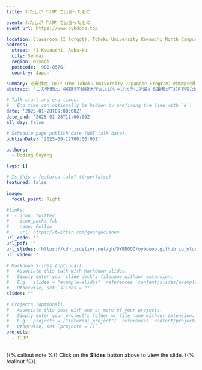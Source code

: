 ```yaml
---
title: わたしが TUJP で出会ったもの

event: わたしが TUJP で出会ったもの
event_url: https://www.oybdooo.top

location: Classroom (I forgot), Tohoku University Kawauchi North Campus
address:
  street: 41 Kawauchi, Aoba-ku
  city: Sendai
  region: Miyagi
  postcode: '980-8576'
  country: Japan

summary: 这是我在 TUJP（The Tohoku University Japanese Program）时的结业报告slide，全程用日语演讲，由于肖像权保护将同学的照片覆盖掉
abstract: 'この発表は、中国科学技術大学およびリーズ大学に所属する筆者がTUJPで得た経験をまとめたものです。仙台の自然や文化に触れ、国際交流を通じて視野を広げ。'

# Talk start and end times.
#   End time can optionally be hidden by prefixing the line with `#`.
date: '2025-01-28T09:00:00Z'
date_end: '2025-01-28T11:00:00Z'
all_day: false

# Schedule page publish date (NOT talk date).
publishDate: '2025-09-12T00:00:00Z'

authors:
  - Boding Ouyang

tags: []

# Is this a featured talk? (true/false)
featured: false

image:
  focal_point: Right

#links:
#  - icon: twitter
#    icon_pack: fab
#    name: Follow
#    url: https://twitter.com/georgecushen
url_code: ''
url_pdf: ''
url_slides: 'https://cdn.jsdelivr.net/gh/OYBDOOO/oybdooo.github.io_oldsite@main/pdf/TUJP_PPT_flatten.pdf'
url_video: ''

# Markdown Slides (optional).
#   Associate this talk with Markdown slides.
#   Simply enter your slide deck's filename without extension.
#   E.g. `slides = "example-slides"` references `content/slides/example-slides.md`.
#   Otherwise, set `slides = ""`.
slides: ""

# Projects (optional).
#   Associate this post with one or more of your projects.
#   Simply enter your project's folder or file name without extension.
#   E.g. `projects = ["internal-project"]` references `content/project/deep-learning/index.md`.
#   Otherwise, set `projects = []`.
projects:
  - TUJP
---
```


{{% callout note %}}
Click on the **Slides** button above to view the slide.
{{% /callout %}}
